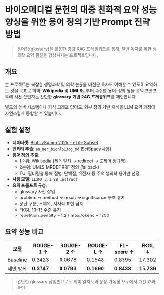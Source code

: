 # 바이오메디컬 문헌의 대중 친화적 요약 성능 향상을 위한 용어 정의 기반 Prompt 전략 방법

> 용어집(glossary)을 활용한 경량 RAG 프레임워크를 통해, 일반 독자를 위한 생의학 요약 품질을 향상시키는 프로젝트입니다.

## 개요

본 프로젝트는 복잡한 생명과학 및 의학 논문을 비전문 독자도 이해할 수 있도록 요약하는 것을 목표로 하며, **Wikipedia** 및 **UMLS**로부터 수집한 용어-정의 쌍을 요약 프롬프트에 사전 삽입하는 간단한 **glossary 기반 RAG 프레임워크**를 제안합니다.

별도의 검색 시스템이나 지식 그래프 없이도, 외부 정의 기반 지식을 LLM 요약 과정에 자연스럽게 통합할 수 있습니다.

## 실험 설정

- **데이터셋**: [BioLaySumm 2025 – eLife Subset](https://huggingface.co/datasets/BioLaySumm/BioLaySumm2025-eLife)
- **엔티티 추출**: `en_ner_bionlp13cg_md` (SciSpacy 사용)
- **용어 정의 추출**:
  - 1순위: Wikipedia (제목 일치 → redirect → 표제어 정규화)
  - 2순위: UMLS MRDEF.RRF 정의 (fallback)
  - TUI 필터링을 통해 질병, 단백질, 유전자 등 주요 생의학 용어만 선정
- **사용 모델**: `LLaMA 3.1 8B Instruct`
- **요약 프롬프트 구성**:
  - glossary 사전 삽입
  - problem → method → result → significance 구조 유지
  - 문단 구분, 소제목, 서사적 표현 금지
  - FKGL 10–12 수준 유지
  - repetition_penalty = 1.2 / max_tokens = 1200

## 요약 성능 비교

| 모델       | ROUGE-1 ↑ | ROUGE-2 ↑ | ROUGE-L ↑ | F1-score ↑ | FKGL ↓ |
|------------|-----------|-----------|-----------|------------|--------|
| Baseline   | 0.3423    | 0.0678    | 0.1548    | 0.8395     | 17.302 |
| 제안 방식 | **0.3747** | **0.0793** | **0.1690** | **0.8438** | **15.736** |

> 간단한 glossary 삽입만으로도 의미 일치도와 문장 가독성 모두에서 개선 효과 확인

